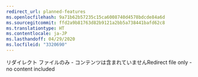 ```yaml
---
redirect_url: planned-features
ms.openlocfilehash: 9a71b62b57235c15ca6008740d4578bdcde84a6d
ms.sourcegitcommit: ffd2a9b81763d82b9121a2bb5a738441bafd62c8
ms.translationtype: HT
ms.contentlocale: ja-JP
ms.lasthandoff: 04/29/2020
ms.locfileid: "3320690"
---
```

<span data-ttu-id="7ac46-101">リダイレクト ファイルのみ - コンテンツは含まれていません</span><span class="sxs-lookup"><span data-stu-id="7ac46-101">Redirect file only - no content included</span></span>
